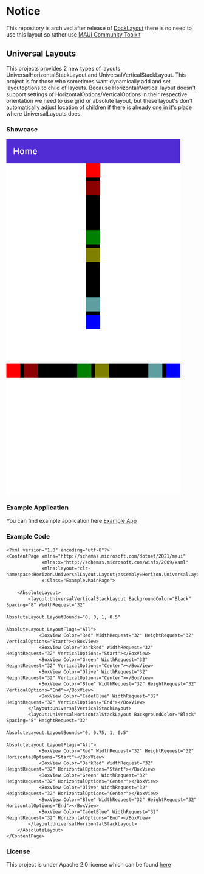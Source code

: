 # Notice
This repository is archived after release of [DockLayout](https://learn.microsoft.com/en-us/dotnet/communitytoolkit/maui/layouts/docklayout) there is no need to use this layout so rather use [MAUI Community Toolkit](https://github.com/CommunityToolkit/Maui)

## Universal Layouts
This projects provides 2 new types of layouts UniversalHorizontalStackLayout and UniversalVerticalStackLayout. This project is for those who sometimes want dynamically add and set
layoutoptions to child of layouts. Because Horizontal/Vertical layout doesn't support settings of
HorizontalOptions/VerticalOptions in their respective orientation we need to use grid or absolute layout, but these layout's don't automatically adjust location of children if there is already one
in it's place where UniversalLayouts does.

### Showcase
![Example Image](https://github.com/zZHorizonZz/Horizon.UniversalLayout/blob/master/example.png)

### Example Application
You can find example application here [Example App](https://github.com/zZHorizonZz/Horizon.UniversalLayout/tree/master/Example)

### Example Code
```xaml
<?xml version="1.0" encoding="utf-8"?>
<ContentPage xmlns="http://schemas.microsoft.com/dotnet/2021/maui"
             xmlns:x="http://schemas.microsoft.com/winfx/2009/xaml"
             xmlns:layout="clr-namespace:Horizon.UniversalLayout.Layout;assembly=Horizon.UniversalLayout"
             x:Class="Example.MainPage">

    <AbsoluteLayout>
        <layout:UniversalVerticalStackLayout BackgroundColor="Black" Spacing="8" WidthRequest="32"
                                             AbsoluteLayout.LayoutBounds="0, 0, 1, 0.5"
                                             AbsoluteLayout.LayoutFlags="All">
            <BoxView Color="Red" WidthRequest="32" HeightRequest="32" VerticalOptions="Start"></BoxView>
            <BoxView Color="DarkRed" WidthRequest="32" HeightRequest="32" VerticalOptions="Start"></BoxView>
            <BoxView Color="Green" WidthRequest="32" HeightRequest="32" VerticalOptions="Center"></BoxView>
            <BoxView Color="Olive" WidthRequest="32" HeightRequest="32" VerticalOptions="Center"></BoxView>
            <BoxView Color="Blue" WidthRequest="32" HeightRequest="32" VerticalOptions="End"></BoxView>
            <BoxView Color="CadetBlue" WidthRequest="32" HeightRequest="32" VerticalOptions="End"></BoxView>
        </layout:UniversalVerticalStackLayout>
        <layout:UniversalHorizontalStackLayout BackgroundColor="Black" Spacing="8" HeightRequest="32"
                                               AbsoluteLayout.LayoutBounds="0, 0.75, 1, 0.5"
                                               AbsoluteLayout.LayoutFlags="All">
            <BoxView Color="Red" WidthRequest="32" HeightRequest="32" HorizontalOptions="Start"></BoxView>
            <BoxView Color="DarkRed" WidthRequest="32" HeightRequest="32" HorizontalOptions="Start"></BoxView>
            <BoxView Color="Green" WidthRequest="32" HeightRequest="32" HorizontalOptions="Center"></BoxView>
            <BoxView Color="Olive" WidthRequest="32" HeightRequest="32" HorizontalOptions="Center"></BoxView>
            <BoxView Color="Blue" WidthRequest="32" HeightRequest="32" HorizontalOptions="End"></BoxView>
            <BoxView Color="CadetBlue" WidthRequest="32" HeightRequest="32" HorizontalOptions="End"></BoxView>
        </layout:UniversalHorizontalStackLayout>
    </AbsoluteLayout>
</ContentPage>
```

### License
This project is under Apache 2.0 license which can be found [here](https://github.com/zZHorizonZz/Horizon.UniversalLayout/blob/master/LICENSE)
